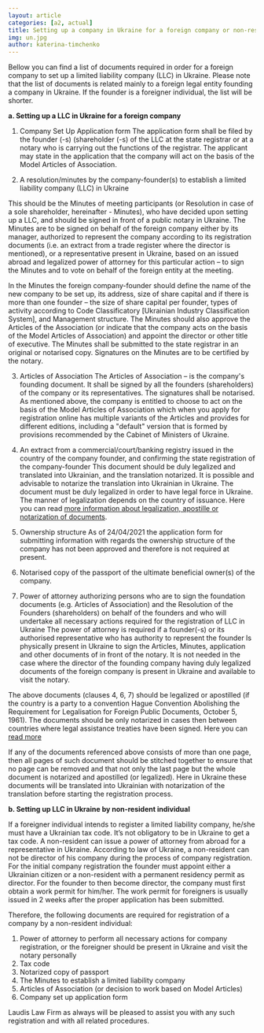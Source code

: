 ```yaml
---
layout: article
categories: [a2, actual]
title: Setting up a company in Ukraine for a foreign company or non-resident individual
img: un.jpg
author: katerina-timchenko
---
```


Bellow you can find a list of documents required in order for a foreign company to set up a limited liability company (LLC) in Ukraine. Please note that 
the list of documents is related mainly to a foreign legal entity founding a company in Ukraine. If the founder is a foreigner individual, the list will 
be shorter. 

**a. Setting up a LLC in Ukraine for a foreign company**

1. Company Set Up Application form 
The application form shall be filed by the founder (-s) (shareholder (-s) of the LLC at the state registrar or at a notary who is carrying out the functions
of the registrar. The applicant may state in the application that the company will act on the basis of the Model Articles of Association. 

2. A resolution/minutes by the company-founder(s) to establish a limited liability company (LLC) in Ukraine

 This should be the Minutes of meeting participants (or Resolution in case of a sole shareholder, hereinafter - Minutes), who have decided upon setting up a
LLC, and should be signed in front of a public notary in Ukraine. The Minutes are to be signed on behalf of the foreign company either by its manager,
authorized to represent the company according to its registration documents (i.e. an extract from a trade register where the director is mentioned), or a representative present in Ukraine, based on an issued abroad and legalized power of attorney for this particular action – to sign the Minutes and to vote 
on behalf of the foreign entity at the meeting.

 In the Minutes the foreign company-founder should define the name of the new company to be set up, its address, size of share capital and if there is more
than one founder – the size of share capital per founder, types of activity according to Code Classificatory [Ukrainian Industry Classification System], 
and Management structure. The Minutes should also approve the Articles of the Association (or indicate that the company acts on the basis of the Model Articles of Association) and appoint the director or other title of executive. The Minutes shall be submitted to the state registrar in an original or notarised copy. Signatures on the Minutes are to be certified by the notary.


3. Articles of Association
The Articles of Association – is the company's founding document. It shall be signed by all the founders (shareholders) of the company or its representatives. The signatures shall be notarised. 
As mentioned above, the company is entitled to choose to act on the basis of the Model Articles of Association which when you apply for registration online has multiple variants of the Articles and provides for different editions, including a "default" version that is formed by provisions recommended by the Cabinet of Ministers of Ukraine. 

4. An extract from a commercial/court/banking registry issued in the country of the company founder, and confirming the state registration of the company-founder
This document should be duly legalized and translated into Ukrainian, and the  translation notarized. It is possible and advisable to notarize the translation into Ukrainian in Ukraine. 
The document must be duly legalized in order to have legal force in Ukraine. The manner of legalization depends on the country of issuance. Here you can 
read [more information about legalization, apostille or notarization of documents]( http://itin.ua/legalization-of-documents.html).

5. Ownership structure 
As of 24/04/2021 the application form for submitting information with regards the ownership structure of the company has not been approved and therefore 
is not required at present.

6. Notarised copy of the passport of the ultimate beneficial owner(s) of the company.

7. Power of attorney authorizing persons who are to sign the foundation documents (e.g. Articles of Association) and the Resolution of the Founders (shareholders) on behalf of the founders and who will undertake all necessary actions required for the registration of LLC in Ukraine
The power of attorney is required if a founder(-s) or its authorised representative who has authority to represent the founder Is physically present in Ukraine to sign the Articles, Minutes, application and other documents of in front of the notary. It is not needed in the case where the director of the founding company having duly legalized documents of the foreign company is present in Ukraine and available to visit the notary. 

The above documents (clauses 4, 6, 7) should be legalized or apostilled (if the country is a party to a convention Hague Convention Abolishing the Requirement for Legalisation for Foreign Public Documents, October 5, 1961). The documents should be only notarized in cases then between countries where legal assistance treaties have been signed. Here you can [read more]( http://itin.ua/legalization-of-documents.html)

If any of the documents referenced above consists of more than one page, then all pages of such document should be stitched together to ensure that no page can be removed and that not only the last page but the whole document is notarized and apostilled (or legalized). Here in Ukraine these documents will be translated into Ukrainian with notarization of the translation before starting the registration process.

**b. Setting up LLC in Ukraine by non-resident individual**

If a foreigner individual intends to register a limited liability company, he/she must have a Ukrainian tax code. It’s not obligatory to be in Ukraine to 
get a tax code. A non-resident can issue a power of attorney from abroad for a representative in Ukraine. 
According to law of Ukraine, a non-resident can not be director of his company during the process of company registration. For the initial company registration the founder must appoint either a Ukrainian citizen or a non-resident with a permanent residency permit as director. For the founder to then 
become director, the company must first obtain a work permit for him/her.  The work permit for foreigners is usually issued in 2 weeks after the proper 
application has been submitted.

Therefore, the following documents are required for registration of a company by a non-resident individual:

1. Power of attorney to perform all necessary actions for company registration, or the foreigner should be present in Ukraine and visit the notary personally
2. Tax code
3. Notarized copy of passport
4. The Minutes to establish a limited liability company
5. Articles of Association (or decision to work based on Model Articles)
6. Company set up application form 

Laudis Law Firm as always will be pleased to assist you with any such registration and with all related procedures.
